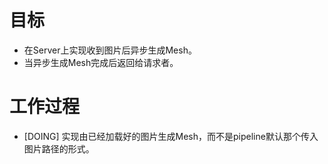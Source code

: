 # 目标
- 在Server上实现收到图片后异步生成Mesh。
- 当异步生成Mesh完成后返回给请求者。

# 工作过程
- [DOING] 实现由已经加载好的图片生成Mesh，而不是pipeline默认那个传入图片路径的形式。